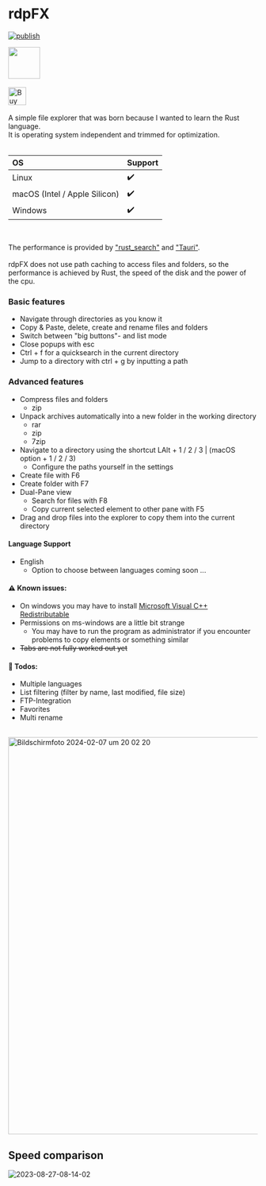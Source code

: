 # rdpFX
[![publish](https://github.com/RickyDane/rdpFX/actions/workflows/main.yml/badge.svg?branch=master)](https://github.com/RickyDane/rdpFX/actions/workflows/main.yml) 

<img width="64px" height="auto" src="https://github.com/RickyDane/rdpFX/assets/82893522/880b33d3-d749-49e8-906f-fee2abc053d9" />
<br><br>
<a href='https://ko-fi.com/F1F8OL456' target='_blank'><img height='36' style='border:0px;height:36px;' src='https://storage.ko-fi.com/cdn/kofi2.png?v=3' border='0' alt='Buy Me a Coffee at ko-fi.com' /></a>
<br><br>
A simple file explorer that was born because I wanted to learn the Rust language.
<br>
It is operating system independent and trimmed for optimization.
<br><br>

| OS                              |  Support  |
|:--------------------------------|:----------|
| Linux                           | ✔️        |
| macOS (Intel / Apple Silicon)   | ✔️        |
| Windows                         | ✔️        |
<br>

The performance is provided by ["rust_search"](https://crates.io/crates/rust_search) and ["Tauri"](https://tauri.app/).
<br><br>
rdpFX does not use path caching to access files and folders, so the performance is achieved by Rust, the speed of the disk and the power of the cpu.

### Basic features
- Navigate through directories as you know it
- Copy & Paste, delete, create and rename files and folders
- Switch between "big buttons"- and list mode
- Close popups with esc
- Ctrl + f for a quicksearch in the current directory
- Jump to a directory with ctrl + g by inputting a path

### Advanced features
- Compress files and folders
  - zip
- Unpack archives automatically into a new folder in the working directory
  - rar
  - zip
  - 7zip
- Navigate to a directory using the shortcut LAlt + 1 / 2 / 3 | (macOS option + 1 / 2 / 3)
  - Configure the paths yourself in the settings
- Create file with F6
- Create folder with F7
- Dual-Pane view
  - Search for files with F8
  - Copy current selected element to other pane with F5
- Drag and drop files into the explorer to copy them into the current directory

#### Language Support
- English
  - Option to choose between languages coming soon ...

#### ⚠️ Known issues:
- On windows you may have to install [Microsoft Visual C++ Redistributable](https://learn.microsoft.com/en-us/cpp/windows/latest-supported-vc-redist?view=msvc-170)
- Permissions on ms-windows are a little bit strange
  - You may have to run the program as administrator if you encounter problems to copy elements or something similar
- ~~Tabs are not fully worked out yet~~

#### 📝 Todos:
- Multiple languages
- List filtering (filter by name, last modified, file size)
- FTP-Integration
- Favorites
- Multi rename
<br>
<img width="800" alt="Bildschirmfoto 2024-02-07 um 20 02 20" src="https://github.com/RickyDane/rdpFX/assets/82893522/8fef0adc-c480-4141-a4ce-9f5b94366a7c">



## Speed comparison
![2023-08-27-08-14-02](https://github.com/RickyDane/rdpFX/assets/82893522/237b28a0-d667-4bea-91a9-a43cb9277c49)
